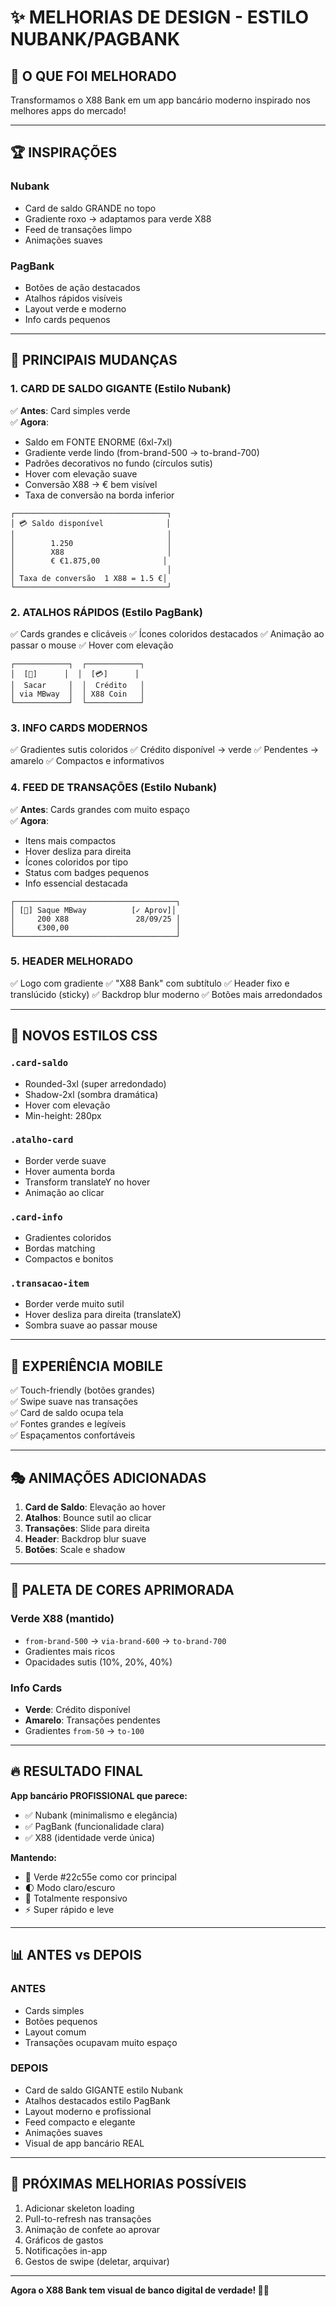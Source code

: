 # ✨ MELHORIAS DE DESIGN - ESTILO NUBANK/PAGBANK

## 🎨 O QUE FOI MELHORADO

Transformamos o X88 Bank em um app bancário moderno inspirado nos melhores apps do mercado!

---

## 🏆 **INSPIRAÇÕES**

### **Nubank** 
- Card de saldo GRANDE no topo
- Gradiente roxo → adaptamos para verde X88
- Feed de transações limpo
- Animações suaves

### **PagBank**
- Botões de ação destacados
- Atalhos rápidos visíveis
- Layout verde e moderno
- Info cards pequenos

---

## 🚀 **PRINCIPAIS MUDANÇAS**

### 1. **CARD DE SALDO GIGANTE** (Estilo Nubank)
✅ **Antes**: Card simples verde  
✅ **Agora**: 
- Saldo em FONTE ENORME (6xl-7xl)
- Gradiente verde lindo (from-brand-500 → to-brand-700)
- Padrões decorativos no fundo (círculos sutis)
- Hover com elevação suave
- Conversão X88 → € bem visível
- Taxa de conversão na borda inferior

```
┌──────────────────────────────────┐
│ 💳 Saldo disponível              │
│                                  │
│        1.250                     │
│        X88                       │
│        € €1.875,00              │
│                                  │
│ Taxa de conversão  1 X88 = 1.5 €│
└──────────────────────────────────┘
```

### 2. **ATALHOS RÁPIDOS** (Estilo PagBank)
✅ Cards grandes e clicáveis
✅ Ícones coloridos destacados
✅ Animação ao passar o mouse
✅ Hover com elevação

```
┌────────────┐  ┌────────────┐
│  [💸]      │  │  [💳]      │
│  Sacar     │  │  Crédito   │
│ via MBway  │  │ X88 Coin   │
└────────────┘  └────────────┘
```

### 3. **INFO CARDS MODERNOS**
✅ Gradientes sutis coloridos
✅ Crédito disponível → verde
✅ Pendentes → amarelo
✅ Compactos e informativos

### 4. **FEED DE TRANSAÇÕES** (Estilo Nubank)
✅ **Antes**: Cards grandes com muito espaço  
✅ **Agora**:
- Itens mais compactos
- Hover desliza para direita
- Ícones coloridos por tipo
- Status com badges pequenos
- Info essencial destacada

```
┌────────────────────────────────────┐
│ [💸] Saque MBway          [✓ Aprov]│
│     200 X88               28/09/25 │
│     €300,00                        │
└────────────────────────────────────┘
```

### 5. **HEADER MELHORADO**
✅ Logo com gradiente
✅ "X88 Bank" com subtítulo
✅ Header fixo e translúcido (sticky)
✅ Backdrop blur moderno
✅ Botões mais arredondados

---

## 🎨 **NOVOS ESTILOS CSS**

### `.card-saldo`
- Rounded-3xl (super arredondado)
- Shadow-2xl (sombra dramática)
- Hover com elevação
- Min-height: 280px

### `.atalho-card`
- Border verde suave
- Hover aumenta borda
- Transform translateY no hover
- Animação ao clicar

### `.card-info`
- Gradientes coloridos
- Bordas matching
- Compactos e bonitos

### `.transacao-item`
- Border verde muito sutil
- Hover desliza para direita (translateX)
- Sombra suave ao passar mouse

---

## 📱 **EXPERIÊNCIA MOBILE**

✅ Touch-friendly (botões grandes)  
✅ Swipe suave nas transações  
✅ Card de saldo ocupa tela  
✅ Fontes grandes e legíveis  
✅ Espaçamentos confortáveis  

---

## 🎭 **ANIMAÇÕES ADICIONADAS**

1. **Card de Saldo**: Elevação ao hover
2. **Atalhos**: Bounce sutil ao clicar
3. **Transações**: Slide para direita
4. **Header**: Backdrop blur suave
5. **Botões**: Scale e shadow

---

## 🌈 **PALETA DE CORES APRIMORADA**

### Verde X88 (mantido)
- `from-brand-500` → `via-brand-600` → `to-brand-700`
- Gradientes mais ricos
- Opacidades sutis (10%, 20%, 40%)

### Info Cards
- **Verde**: Crédito disponível
- **Amarelo**: Transações pendentes
- Gradientes `from-50` → `to-100`

---

## 🔥 **RESULTADO FINAL**

**App bancário PROFISSIONAL que parece:**
- ✅ Nubank (minimalismo e elegância)
- ✅ PagBank (funcionalidade clara)
- ✅ X88 (identidade verde única)

**Mantendo:**
- 💚 Verde #22c55e como cor principal
- 🌓 Modo claro/escuro
- 📱 Totalmente responsivo
- ⚡ Super rápido e leve

---

## 📊 **ANTES vs DEPOIS**

### ANTES
- Cards simples
- Botões pequenos
- Layout comum
- Transações ocupavam muito espaço

### DEPOIS
- Card de saldo GIGANTE estilo Nubank
- Atalhos destacados estilo PagBank
- Layout moderno e profissional
- Feed compacto e elegante
- Animações suaves
- Visual de app bancário REAL

---

## 🎯 **PRÓXIMAS MELHORIAS POSSÍVEIS**

1. Adicionar skeleton loading
2. Pull-to-refresh nas transações
3. Animação de confete ao aprovar
4. Gráficos de gastos
5. Notificações in-app
6. Gestos de swipe (deletar, arquivar)

---

**Agora o X88 Bank tem visual de banco digital de verdade! 🏦✨**
